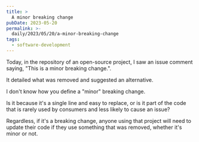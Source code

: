 ```yaml
---
title: >
  A minor breaking change
pubDate: 2023-05-20
permalink: >-
  daily/2023/05/20/a-minor-breaking-change
tags:
  - software-development
---
```


Today, in the repository of an open-source project, I saw an issue comment saying, "This is a minor breaking change.".

It detailed what was removed and suggested an alternative.

I don't know how you define a "minor" breaking change.

Is it because it's a single line and easy to replace, or is it part of the code that is rarely used by consumers and less likely to cause an issue?

Regardless, if it's a breaking change, anyone using that project will need to update their code if they use something that was removed, whether it's minor or not.
